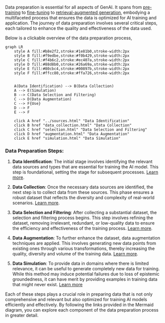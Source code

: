 Data preparation is essential for all aspects of GenAI. It spans from [pre-training](../../architectures/training/pre-training.md) to [fine-tuning](../../architectures/training/finetuning.md) to [retrieval-augmented generation](../../agents/rag.md), embodying a multifaceted process that ensures the data is optimized for AI training and application. The journey of data preparation involves several critical steps, each tailored to enhance the quality and effectiveness of the data used.

Below is a clickable overview of the data preparation process, 

```mermaid
graph LR
    style A fill:#b8e2f2,stroke:#1e81b0,stroke-width:2px
    style B fill:#f9edbe,stroke:#f0b429,stroke-width:2px
    style C fill:#f4b6c2,stroke:#ec407a,stroke-width:2px
    style D fill:#88d8b0,stroke:#26a69a,stroke-width:2px
    style E fill:#80cbc4,stroke:#00897b,stroke-width:2px
    style F fill:#ffcc80,stroke:#ffa726,stroke-width:2px


    A(Data Identification) --> B(Data Collection)
    A --> E(Simulation)
    B --> C(Data Selection and Filtering)
    C --> D(Data Augmentation)
    C --> F{Use}
    D --> F
    E --> F

    click A href "../sources.html" "Data Identification"
    click B href "data_collection.html" "Data Collection"
    click C href "selection.html" "Data Selection and Filtering"
    click D href "augmentation.html" "Data Augmentation"
    click E href "simulation.html" "Data Simulation"

```

### Data Preparation Steps:

1. **Data Identification**: The initial stage involves identifying the relevant data sources and types that are essential for training the AI model. This step is foundational, setting the stage for subsequent processes. [Learn more](../sources.md).

2. **Data Collection**: Once the necessary data sources are identified, the next step is to collect data from these sources. This phase ensures a robust dataset that reflects the diversity and complexity of real-world scenarios. [Learn more](collection.md).

3. **Data Selection and Filtering**: After collecting a substantial dataset, the selection and filtering process begins. This step involves refining the dataset, removing irrelevant, redundant, or low-quality data to ensure the efficiency and effectiveness of the training process. [Learn more](selection.md).

4. **Data Augmentation**: To further enhance the dataset, data augmentation techniques are applied. This involves generating new data points from existing ones through various transformations, thereby increasing the quality, diversity and volume of the training data. [Learn more](augmentation.md).

5. **Data Simulation**: To provide data in domains where there is limited relevance, it can be useful to generate completely new data for training. While this method may induce potential failures due to loss of epistemic groundedness, it can have merit by providing examples in training data that might never exist. [Learn more](./synthetic.md)



Each of these steps plays a crucial role in preparing data that is not only comprehensive and relevant but also optimized for training AI models efficiently and effectively. By following the links provided in the Mermaid diagram, you can explore each component of the data preparation process in greater detail.
